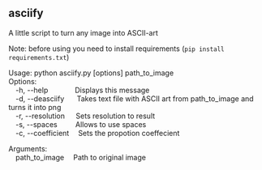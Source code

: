 ## asciify
A little script to turn any image into ASCII-art

Note: before using you need to install requirements (```pip install requirements.txt```)

Usage: python asciify.py [options] path_to_image<br>
Options:<br>
&emsp;-h, --help						&emsp;&emsp;&emsp;&ensp;Displays this message<br>
&emsp;-d, --deasciify       &emsp;&ensp;Takes text file with ASCII art from path_to_image and turns it into png<br>
&emsp;-r, --resolution <WIDTHxHEIGHT>	&emsp;&nbsp;Sets resolution to result<br>
&emsp;-s, --spaces 						&emsp;&emsp;&nbsp;Allows to use spaces<br>
&emsp;-c, --coefficient <coefficient>	&emsp;Sets the propotion coeffecient<br>

Arguments:<br>
&emsp;path_to_image						&emsp;Path to original image<br>
